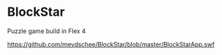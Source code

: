BlockStar
=========

Puzzle game build in Flex 4

https://github.com/mevdschee/BlockStar/blob/master/BlockStarApp.swf
